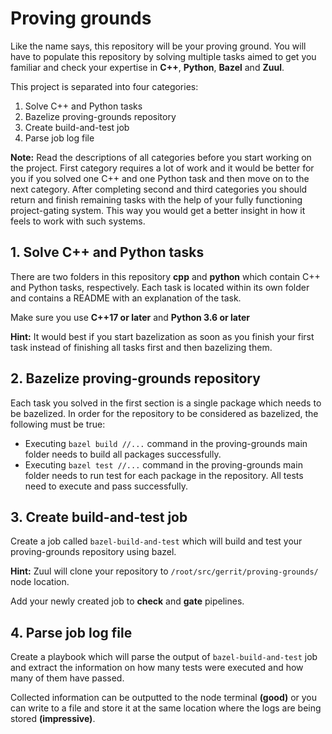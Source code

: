 # Proving grounds

Like the name says, this repository will be your proving ground. You will have to populate this repository by solving multiple tasks aimed to get you familiar and check your expertise in **C++**, **Python**, **Bazel** and **Zuul**.

This project is separated into four categories:
 1. Solve C++ and Python tasks
 2. Bazelize proving-grounds repository
 3. Create build-and-test job
 4. Parse job log file

**Note:** Read the descriptions of all categories before you start working on the project. First category requires a lot of work and it would be better for you if you solved one C++ and one Python task and then move on to the next category. After completing second and third categories you should return and finish remaining tasks with the help of your fully functioning project-gating system. This way you would get a better insight in how it feels to work with such systems.

## 1.  Solve C++ and Python tasks

There are two folders in this repository **cpp** and **python** which contain C++ and Python tasks, respectively. Each task is located within its own folder and contains a README with an explanation of the task.

Make sure you use **C++17 or later** and **Python 3.6 or later**

**Hint:** It would best if you start bazelization as soon as you finish your first task instead of finishing all tasks first and then bazelizing them.

## 2. Bazelize proving-grounds repository

Each task you solved in the first section is a single package which needs to be bazelized. In order for the repository to be considered as bazelized, the following must be true:
* Executing `bazel build //...` command in the proving-grounds main folder needs to build all packages successfully. 
* Executing `bazel test //...` command in the proving-grounds main folder needs to run test for each package in the repository. All tests need to execute and pass successfully. 

## 3. Create build-and-test job

Create a job called `bazel-build-and-test` which will build and test your proving-grounds repository using bazel.

**Hint:** Zuul will clone your repository to `/root/src/gerrit/proving-grounds/` node location.
 
Add your newly created job to **check** and **gate** pipelines.

## 4. Parse job log file

Create a playbook which will parse the output of `bazel-build-and-test` job and extract the information on how many tests were executed and how many of them have passed. 

Collected information can be outputted to the node terminal **(good)** or you can write to a file and store it at the same location where the logs are being stored **(impressive)**.
